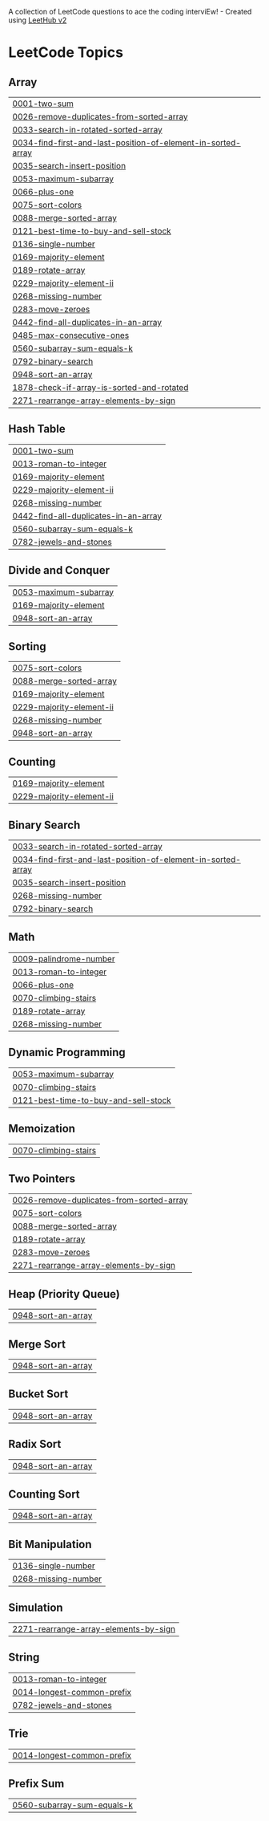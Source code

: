 A collection of LeetCode questions to ace the coding interviEw! - Created using [LeetHub v2](https://github.com/arunbhardwaj/LeetHub-2.0)
<!---LeetCode Topics Start-->
# LeetCode Topics
## Array
|  |
| ------- |
| [0001-two-sum](https://github.com/Digvijay78/LeetcodePRactise/tree/master/0001-two-sum) |
| [0026-remove-duplicates-from-sorted-array](https://github.com/Digvijay78/LeetcodePRactise/tree/master/0026-remove-duplicates-from-sorted-array) |
| [0033-search-in-rotated-sorted-array](https://github.com/Digvijay78/LeetcodePRactise/tree/master/0033-search-in-rotated-sorted-array) |
| [0034-find-first-and-last-position-of-element-in-sorted-array](https://github.com/Digvijay78/LeetcodePRactise/tree/master/0034-find-first-and-last-position-of-element-in-sorted-array) |
| [0035-search-insert-position](https://github.com/Digvijay78/LeetcodePRactise/tree/master/0035-search-insert-position) |
| [0053-maximum-subarray](https://github.com/Digvijay78/LeetcodePRactise/tree/master/0053-maximum-subarray) |
| [0066-plus-one](https://github.com/Digvijay78/LeetcodePRactise/tree/master/0066-plus-one) |
| [0075-sort-colors](https://github.com/Digvijay78/LeetcodePRactise/tree/master/0075-sort-colors) |
| [0088-merge-sorted-array](https://github.com/Digvijay78/LeetcodePRactise/tree/master/0088-merge-sorted-array) |
| [0121-best-time-to-buy-and-sell-stock](https://github.com/Digvijay78/LeetcodePRactise/tree/master/0121-best-time-to-buy-and-sell-stock) |
| [0136-single-number](https://github.com/Digvijay78/LeetcodePRactise/tree/master/0136-single-number) |
| [0169-majority-element](https://github.com/Digvijay78/LeetcodePRactise/tree/master/0169-majority-element) |
| [0189-rotate-array](https://github.com/Digvijay78/LeetcodePRactise/tree/master/0189-rotate-array) |
| [0229-majority-element-ii](https://github.com/Digvijay78/LeetcodePRactise/tree/master/0229-majority-element-ii) |
| [0268-missing-number](https://github.com/Digvijay78/LeetcodePRactise/tree/master/0268-missing-number) |
| [0283-move-zeroes](https://github.com/Digvijay78/LeetcodePRactise/tree/master/0283-move-zeroes) |
| [0442-find-all-duplicates-in-an-array](https://github.com/Digvijay78/LeetcodePRactise/tree/master/0442-find-all-duplicates-in-an-array) |
| [0485-max-consecutive-ones](https://github.com/Digvijay78/LeetcodePRactise/tree/master/0485-max-consecutive-ones) |
| [0560-subarray-sum-equals-k](https://github.com/Digvijay78/LeetcodePRactise/tree/master/0560-subarray-sum-equals-k) |
| [0792-binary-search](https://github.com/Digvijay78/LeetcodePRactise/tree/master/0792-binary-search) |
| [0948-sort-an-array](https://github.com/Digvijay78/LeetcodePRactise/tree/master/0948-sort-an-array) |
| [1878-check-if-array-is-sorted-and-rotated](https://github.com/Digvijay78/LeetcodePRactise/tree/master/1878-check-if-array-is-sorted-and-rotated) |
| [2271-rearrange-array-elements-by-sign](https://github.com/Digvijay78/LeetcodePRactise/tree/master/2271-rearrange-array-elements-by-sign) |
## Hash Table
|  |
| ------- |
| [0001-two-sum](https://github.com/Digvijay78/LeetcodePRactise/tree/master/0001-two-sum) |
| [0013-roman-to-integer](https://github.com/Digvijay78/LeetcodePRactise/tree/master/0013-roman-to-integer) |
| [0169-majority-element](https://github.com/Digvijay78/LeetcodePRactise/tree/master/0169-majority-element) |
| [0229-majority-element-ii](https://github.com/Digvijay78/LeetcodePRactise/tree/master/0229-majority-element-ii) |
| [0268-missing-number](https://github.com/Digvijay78/LeetcodePRactise/tree/master/0268-missing-number) |
| [0442-find-all-duplicates-in-an-array](https://github.com/Digvijay78/LeetcodePRactise/tree/master/0442-find-all-duplicates-in-an-array) |
| [0560-subarray-sum-equals-k](https://github.com/Digvijay78/LeetcodePRactise/tree/master/0560-subarray-sum-equals-k) |
| [0782-jewels-and-stones](https://github.com/Digvijay78/LeetcodePRactise/tree/master/0782-jewels-and-stones) |
## Divide and Conquer
|  |
| ------- |
| [0053-maximum-subarray](https://github.com/Digvijay78/LeetcodePRactise/tree/master/0053-maximum-subarray) |
| [0169-majority-element](https://github.com/Digvijay78/LeetcodePRactise/tree/master/0169-majority-element) |
| [0948-sort-an-array](https://github.com/Digvijay78/LeetcodePRactise/tree/master/0948-sort-an-array) |
## Sorting
|  |
| ------- |
| [0075-sort-colors](https://github.com/Digvijay78/LeetcodePRactise/tree/master/0075-sort-colors) |
| [0088-merge-sorted-array](https://github.com/Digvijay78/LeetcodePRactise/tree/master/0088-merge-sorted-array) |
| [0169-majority-element](https://github.com/Digvijay78/LeetcodePRactise/tree/master/0169-majority-element) |
| [0229-majority-element-ii](https://github.com/Digvijay78/LeetcodePRactise/tree/master/0229-majority-element-ii) |
| [0268-missing-number](https://github.com/Digvijay78/LeetcodePRactise/tree/master/0268-missing-number) |
| [0948-sort-an-array](https://github.com/Digvijay78/LeetcodePRactise/tree/master/0948-sort-an-array) |
## Counting
|  |
| ------- |
| [0169-majority-element](https://github.com/Digvijay78/LeetcodePRactise/tree/master/0169-majority-element) |
| [0229-majority-element-ii](https://github.com/Digvijay78/LeetcodePRactise/tree/master/0229-majority-element-ii) |
## Binary Search
|  |
| ------- |
| [0033-search-in-rotated-sorted-array](https://github.com/Digvijay78/LeetcodePRactise/tree/master/0033-search-in-rotated-sorted-array) |
| [0034-find-first-and-last-position-of-element-in-sorted-array](https://github.com/Digvijay78/LeetcodePRactise/tree/master/0034-find-first-and-last-position-of-element-in-sorted-array) |
| [0035-search-insert-position](https://github.com/Digvijay78/LeetcodePRactise/tree/master/0035-search-insert-position) |
| [0268-missing-number](https://github.com/Digvijay78/LeetcodePRactise/tree/master/0268-missing-number) |
| [0792-binary-search](https://github.com/Digvijay78/LeetcodePRactise/tree/master/0792-binary-search) |
## Math
|  |
| ------- |
| [0009-palindrome-number](https://github.com/Digvijay78/LeetcodePRactise/tree/master/0009-palindrome-number) |
| [0013-roman-to-integer](https://github.com/Digvijay78/LeetcodePRactise/tree/master/0013-roman-to-integer) |
| [0066-plus-one](https://github.com/Digvijay78/LeetcodePRactise/tree/master/0066-plus-one) |
| [0070-climbing-stairs](https://github.com/Digvijay78/LeetcodePRactise/tree/master/0070-climbing-stairs) |
| [0189-rotate-array](https://github.com/Digvijay78/LeetcodePRactise/tree/master/0189-rotate-array) |
| [0268-missing-number](https://github.com/Digvijay78/LeetcodePRactise/tree/master/0268-missing-number) |
## Dynamic Programming
|  |
| ------- |
| [0053-maximum-subarray](https://github.com/Digvijay78/LeetcodePRactise/tree/master/0053-maximum-subarray) |
| [0070-climbing-stairs](https://github.com/Digvijay78/LeetcodePRactise/tree/master/0070-climbing-stairs) |
| [0121-best-time-to-buy-and-sell-stock](https://github.com/Digvijay78/LeetcodePRactise/tree/master/0121-best-time-to-buy-and-sell-stock) |
## Memoization
|  |
| ------- |
| [0070-climbing-stairs](https://github.com/Digvijay78/LeetcodePRactise/tree/master/0070-climbing-stairs) |
## Two Pointers
|  |
| ------- |
| [0026-remove-duplicates-from-sorted-array](https://github.com/Digvijay78/LeetcodePRactise/tree/master/0026-remove-duplicates-from-sorted-array) |
| [0075-sort-colors](https://github.com/Digvijay78/LeetcodePRactise/tree/master/0075-sort-colors) |
| [0088-merge-sorted-array](https://github.com/Digvijay78/LeetcodePRactise/tree/master/0088-merge-sorted-array) |
| [0189-rotate-array](https://github.com/Digvijay78/LeetcodePRactise/tree/master/0189-rotate-array) |
| [0283-move-zeroes](https://github.com/Digvijay78/LeetcodePRactise/tree/master/0283-move-zeroes) |
| [2271-rearrange-array-elements-by-sign](https://github.com/Digvijay78/LeetcodePRactise/tree/master/2271-rearrange-array-elements-by-sign) |
## Heap (Priority Queue)
|  |
| ------- |
| [0948-sort-an-array](https://github.com/Digvijay78/LeetcodePRactise/tree/master/0948-sort-an-array) |
## Merge Sort
|  |
| ------- |
| [0948-sort-an-array](https://github.com/Digvijay78/LeetcodePRactise/tree/master/0948-sort-an-array) |
## Bucket Sort
|  |
| ------- |
| [0948-sort-an-array](https://github.com/Digvijay78/LeetcodePRactise/tree/master/0948-sort-an-array) |
## Radix Sort
|  |
| ------- |
| [0948-sort-an-array](https://github.com/Digvijay78/LeetcodePRactise/tree/master/0948-sort-an-array) |
## Counting Sort
|  |
| ------- |
| [0948-sort-an-array](https://github.com/Digvijay78/LeetcodePRactise/tree/master/0948-sort-an-array) |
## Bit Manipulation
|  |
| ------- |
| [0136-single-number](https://github.com/Digvijay78/LeetcodePRactise/tree/master/0136-single-number) |
| [0268-missing-number](https://github.com/Digvijay78/LeetcodePRactise/tree/master/0268-missing-number) |
## Simulation
|  |
| ------- |
| [2271-rearrange-array-elements-by-sign](https://github.com/Digvijay78/LeetcodePRactise/tree/master/2271-rearrange-array-elements-by-sign) |
## String
|  |
| ------- |
| [0013-roman-to-integer](https://github.com/Digvijay78/LeetcodePRactise/tree/master/0013-roman-to-integer) |
| [0014-longest-common-prefix](https://github.com/Digvijay78/LeetcodePRactise/tree/master/0014-longest-common-prefix) |
| [0782-jewels-and-stones](https://github.com/Digvijay78/LeetcodePRactise/tree/master/0782-jewels-and-stones) |
## Trie
|  |
| ------- |
| [0014-longest-common-prefix](https://github.com/Digvijay78/LeetcodePRactise/tree/master/0014-longest-common-prefix) |
## Prefix Sum
|  |
| ------- |
| [0560-subarray-sum-equals-k](https://github.com/Digvijay78/LeetcodePRactise/tree/master/0560-subarray-sum-equals-k) |
<!---LeetCode Topics End-->
